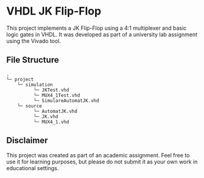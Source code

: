 # VHDL JK Flip-Flop

This project implements a JK Flip-Flop using a 4:1 multiplexer and basic logic gates in VHDL. It was developed as part of a university lab assignment using the Vivado tool.

## File Structure

    .
    └─ project
        └─ simulation
              └─ JKTest.vhd
              └─ MUX4_1Test.vhd
              └─ SimulareAutomatJK.vhd
        └─ source
              └─ AutomatJK.vhd
              └─ JK.vhd
              └─ MUX4_1.vhd

## Disclaimer

This project was created as part of an academic assignment. Feel free to use it for learning purposes, but please do not submit it as your own work in educational settings.
